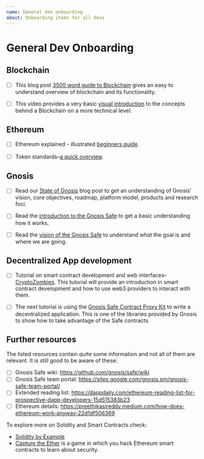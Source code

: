 ```yaml
---
name: General dev onboarding
about: Onboarding items for all devs
---
```


# General Dev Onboarding

## Blockchain
- [ ] This blog post [3500 word guide to Blockchain](https://thenextweb.com/contributors/2017/11/01/ultimate-3500-word-plain-english-guide-blockchain/) gives an easy to understand
overview of blockchain and its functionality.

- [ ] This video provides a very basic [visual introduction](https://www.youtube.com/watch?v=_160oMzblY8) to the concepts behind a
Blockchain on a more technical level.


## Ethereum
- [ ] Ethereum explained - illustrated [beginners guide](https://www.upfolio.com/ultimate-ethereum-guide).

- [ ] Token standards–[a quick overview](https://medium.com/@brenn.a.hill/noobs-guide-to-understanding-erc-20-vs-erc-721-tokens-d7f5657a4ee7).

## Gnosis

- [ ] Read our [State of Gnosis](https://blog.gnosis.pm/the-state-of-gnosis-8cb9f49e3533) blog post to get an understanding of Gnosis’ vision, core
objectives, roadmap, platform model, products and research foci.

- [ ] Read the [introduction to the Gnosis Safe](https://docs.gnosis.io/safe/docs/intro_assets/) to get a basic understanding how it works.

- [ ] Read the [vision of the Gnosis Safe](https://docs.google.com/document/d/1QPCFPHezlbA2OawSJJo5AkwNLyWaYb9UZb2_yc4bVjw/edit) to understand what the goal is and where we are going.

## Decentralized App development

- [ ] Tutorial on smart contract development and web interfaces–[CryptoZombies](https://cryptozombies.io/en/course).
This tutorial will provide an introduction in smart contract development and how to use web3 providers to interact with them.

- [ ] The next tutorial is using the [Gnosis Safe Contract Proxy Kit](https://docs.gnosis.io/safe/docs/cpktutorial1/) to write a decentralized application.
This is one of the libraries provided by Gnosis to show how to take advantage of the Safe contracts.

## Further resources
The listed resources contain quite some information and not all of them are relevant. It is still good to be aware of these:
- [ ] Gnosis Safe wiki: https://github.com/gnosis/safe/wiki
- [ ] Gnosis Safe team portal: https://sites.google.com/gnosis.pm/gnosis-safe-team-portal/
- [ ] Extended reading list: https://dappdaily.com/ethereum-reading-list-for-prospective-dapp-developers-15d515383b23
- [ ] Ethereum details: https://preethikasireddy.medium.com/how-does-ethereum-work-anyway-22d1df506369

To explore more on Solidity and Smart Contracts check:
- [Solidity by Example](https://solidity-by-example.org/)
- [Capture the Ether](https://capturetheether.com/) is a game in which you hack Ethereum smart contracts to learn about security.